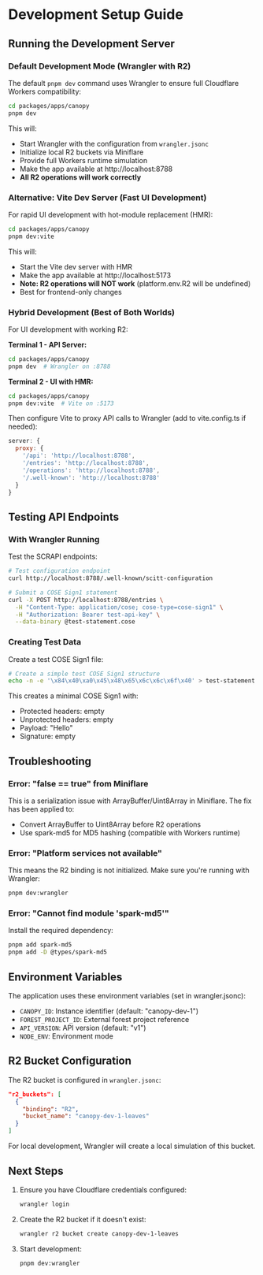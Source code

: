 # Development Setup Guide

## Running the Development Server

### Default Development Mode (Wrangler with R2)

The default `pnpm dev` command uses Wrangler to ensure full Cloudflare Workers compatibility:

```bash
cd packages/apps/canopy
pnpm dev
```

This will:
- Start Wrangler with the configuration from `wrangler.jsonc`
- Initialize local R2 buckets via Miniflare
- Provide full Workers runtime simulation
- Make the app available at http://localhost:8788
- **All R2 operations will work correctly**

### Alternative: Vite Dev Server (Fast UI Development)

For rapid UI development with hot-module replacement (HMR):

```bash
cd packages/apps/canopy
pnpm dev:vite
```

This will:
- Start the Vite dev server with HMR
- Make the app available at http://localhost:5173
- **Note: R2 operations will NOT work** (platform.env.R2 will be undefined)
- Best for frontend-only changes

### Hybrid Development (Best of Both Worlds)

For UI development with working R2:

**Terminal 1 - API Server:**
```bash
cd packages/apps/canopy
pnpm dev  # Wrangler on :8788
```

**Terminal 2 - UI with HMR:**
```bash
cd packages/apps/canopy
pnpm dev:vite  # Vite on :5173
```

Then configure Vite to proxy API calls to Wrangler (add to vite.config.ts if needed):
```javascript
server: {
  proxy: {
    '/api': 'http://localhost:8788',
    '/entries': 'http://localhost:8788',
    '/operations': 'http://localhost:8788',
    '/.well-known': 'http://localhost:8788'
  }
}
```

## Testing API Endpoints

### With Wrangler Running

Test the SCRAPI endpoints:

```bash
# Test configuration endpoint
curl http://localhost:8788/.well-known/scitt-configuration

# Submit a COSE Sign1 statement
curl -X POST http://localhost:8788/entries \
  -H "Content-Type: application/cose; cose-type=cose-sign1" \
  -H "Authorization: Bearer test-api-key" \
  --data-binary @test-statement.cose
```

### Creating Test Data

Create a test COSE Sign1 file:

```bash
# Create a simple test COSE Sign1 structure
echo -n -e '\x84\x40\xa0\x45\x48\x65\x6c\x6c\x6f\x40' > test-statement.cose
```

This creates a minimal COSE Sign1 with:
- Protected headers: empty
- Unprotected headers: empty
- Payload: "Hello"
- Signature: empty

## Troubleshooting

### Error: "false == true" from Miniflare

This is a serialization issue with ArrayBuffer/Uint8Array in Miniflare. The fix has been applied to:
- Convert ArrayBuffer to Uint8Array before R2 operations
- Use spark-md5 for MD5 hashing (compatible with Workers runtime)

### Error: "Platform services not available"

This means the R2 binding is not initialized. Make sure you're running with Wrangler:
```bash
pnpm dev:wrangler
```

### Error: "Cannot find module 'spark-md5'"

Install the required dependency:
```bash
pnpm add spark-md5
pnpm add -D @types/spark-md5
```

## Environment Variables

The application uses these environment variables (set in wrangler.jsonc):

- `CANOPY_ID`: Instance identifier (default: "canopy-dev-1")
- `FOREST_PROJECT_ID`: External forest project reference
- `API_VERSION`: API version (default: "v1")
- `NODE_ENV`: Environment mode

## R2 Bucket Configuration

The R2 bucket is configured in `wrangler.jsonc`:

```json
"r2_buckets": [
  {
    "binding": "R2",
    "bucket_name": "canopy-dev-1-leaves"
  }
]
```

For local development, Wrangler will create a local simulation of this bucket.

## Next Steps

1. Ensure you have Cloudflare credentials configured:
   ```bash
   wrangler login
   ```

2. Create the R2 bucket if it doesn't exist:
   ```bash
   wrangler r2 bucket create canopy-dev-1-leaves
   ```

3. Start development:
   ```bash
   pnpm dev:wrangler
   ```